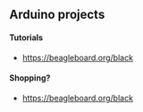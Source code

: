 ## Arduino projects

#### Tutorials
* https://beagleboard.org/black

#### Shopping?
* https://beagleboard.org/black

